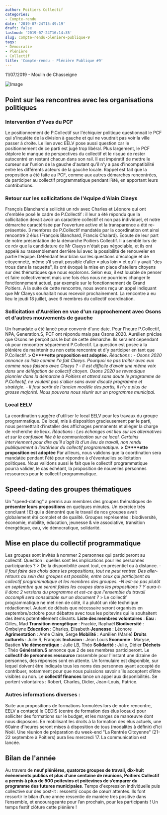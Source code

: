 ```yaml
---
author: Poitiers Collectif
categories:
- Compte-rendu
date: '2019-07-24T15:49:19'
draft: false
lastmod: '2019-07-24T16:14:35'
slug: compte-rendu-pleniere-publique-9
tags:
- Démocratie
- Plénière
- Collectif
title: 'Compte-rendu - Plénière Publique #9'
---
```


11/07/2019 - Moulin de Chasseigne

![Image](/images/2025/compte-rendu-pleniere-publique-9/66376129_328892248048130_7350497705723953152_o.jpg) 

## **Point sur les rencontres avec les organisations politiques**

### Intervention d'Yves du PCF

Le positionnement de P.Collectif sur l'échiquier politique questionnait le PCF qui s'inquiète de la division à gauche et qui ne voudrait pas voir la ville passer à droite. Le lien avec EELV pose aussi question car le positionnement de ce parti est jugé trop libéral. Plus largement, le PCF déplore le manque de perspectives du collectif et le risque de rester autocentré en restant chacun dans son rail. Il est impératif de mettre le curseur sur l'union de la gauche d'autant qu'il n'y a pas d'incompatibilité entre les différents acteurs de la gauche locale. Rappel est fait que la proposition a été faite au PCF, comme aux autres démarches rencontrées, de participer au collectif programmatique pendant l’été, en apportant leurs contributions. 

### Retour sur les sollicitations de l'équipe d'Alain Claeys

François Blanchard a sollicité un rdv avec Charles et Léonore qui ont d'emblée posé le cadre de P.Collectif : il leur a été répondu que la sollicitation devait avoir un caractère collectif et non pas individuel, et notre démarche caractérisée par l'ouverture active et la transparence a été re-présentée. 3 membres de P.Collectif mandatés par la coordination ont ainsi rencontré 2 élus (François Blanchard, Francis Chalard). Écoute de leur part de notre présentation de la démarche Poitiers Collectif. Il a semblé lors de ce rdv que la candidature de Mr Claeys n'était pas négociable, et ils ont appelé au rassemblement derrière lui avec la possibilité de renouveler en partie l'équipe. Défendant leur bilan sur les questions d'écologie et de citoyenneté, même s’il serait possible d’aller « plus loin » et qu'il y avait "des trous dans la raquette", ils ont évoqué la mise en place d'ateliers citoyens sur des thématiques que nous explorons. Selon eux, il est louable de penser et faire collectivement mais une fois élus nous ne pourrions changer le fonctionnement actuel, par exemple sur le fonctionnement de Grand Poitiers. À la suite de cette rencontre, nous avons reçu un appel indiquant que Mr Claeys souhaitait nous recevoir prochainement. La rencontre a eu lieu le jeudi 18 juillet, avec 6 membres du collectif coordination.  

### Sollicitation d'Aurélien en vue d'un rapprochement avec Osons et d'autres mouvements de gauche

Un framadate a été lancé pour convenir d'une date. Pour l'heure P.Collectif, NPA, Generation.S, PCF ont répondu mais pas Osons 2020. Aurélien précise que Osons ne perçoit pas le but de cette démarche. Ils seraient cependant ok pour rencontrer séparément P.Collectif. La question est posée à la plénière de maintenir ou non cette rencontre et d'y participer en tant que P.Collectif. **> C****ette proposition est adoptée.** _Réactions :_ _\- Osons 2020 annonce sa liste comme l'a fait Claeys. Pourquoi ne pas traiter avec eux comme nous faisons avec Claeys ?_ _\- Il est difficile d'avoir une même voix dans une délégation de collectif citoyen. Osons 2020 se revendique pionnier dans la démarche à Poitiers et attend sans doute le programme de P.Collectif, ne voulant pas s'allier sans avoir discuté programme et stratégie._ _\- Il faut sortir de l'ancien modèle des partis, il n'y a plus de grosse majorité. Nous pouvons nous réunir sur un programme municipal._  

### Local EELV

La coordination suggère d'utiliser le local EELV pour les travaux du groupe programmatique. Ce local, mis à disposition gracieusement par le parti, nous permettrait d’installer des affichages permanents et alléger la charge de recherche de lieux. _Réactions : Les échanges ont lieu sur les alternatives et sur la confusion liée à la communication sur ce local. Certains interviennent pour dire qu’il s’agit là d’un lieu de travail, non rendu publiquement à l’extérieur du collectif programmatique._ **> C****ette proposition est adoptée**   Par ailleurs, nous validons que la coordination sera mandatée pendant l'été pour répondre à d'éventuelles sollicitation politiques. Nous validons aussi le fait que le collectif programmatique pourra valider, le cas échéant, la proposition de nouvelles personnes ressources pour le collectif programmatique.  

## **Speed-dating des groupes thématiques**

Un "speed-dating" a permis aux membres des groupes thématiques de **présenter leurs propositions** en quelques minutes. Un exercice très concluant ! Et qui a démontré que le travail de nos groupes avait globalement été complet et de qualité. Groupes représentés : biodiversité, économie, mobilité, éducation, jeunesse & vie associative, transition énergétique, eau, vie démocratique, solidarité.  

## **Mise en place du collectif programmatique**

Les groupes sont invités à nommer 2 personnes qui participeront au collectif. Question : quelles sont les implications pour les personnes participantes ? > De la disponibilité avant tout, en présentiel ou à distance. _-Il faut faire des choix dans les propositions, tout ne peut rentrer. Des aller-retours au sein des groupes est possible, entre ceux qui participent au collectif programmatique et les membres des groupes._ _-N'est-ce pas plutôt en septembre que seront faites les coupes dans les propositions ? Y aura-t-il donc 2 versions du programme et est-ce que l'ensemble du travail accompli sera consultable sur un document ?_ > Le collectif programmatique ne met rien de côté, il a plutôt un rôle technique rédactionnel. Autant de débats que nécessaire seront organisés en septembre/octobre pour débattre avec tous les poitevins qui le souhaitent des items potentiellement clivants.   **Liste des membres volontaires** : **Eau** : Gilles, Mad **Transition énergétique** : Frackie, Raphaël **Biodiversité** : Ombelyne **Education** : Charles, Elisabeth **Jeunesse** : Léonore **Agrimentation** : Anne Claire, Serge **Mobilité** : Aurélien (Marie) **Droits culturels** : Julie R, François **Inclusion** : Jean Louis **Economie** : Maryse, Bastien **Vie démocratique** : Julie LB, Théo **Solidarité** : Julie, Didier **Déchets** : Théo **Génération.S** annonce que 2 de ses membres participeront. Le **collectif de personnes ressource** rassemble pour l'instant une dizaine de personnes, des réponses sont en attente. Un formulaire est disponible, sur lequel doivent être indiqués tous les noms des personnes ayant accepté de contribuer, notamment pour que nous puissions savoir s’ils acceptent d’être visibles ou non. Le **collectif finances** lance un appel aux disponibilités. Se portent volontaires : Robert, Charles, Didier, Jean-Louis, Patrice.  

### **Autres informations diverses :**

Suite aux propositions de formations formulées lors de notre rencontre, EELV a contacté le CEDIS (centre de formation des élus locaux) pour solliciter des formations sur le budget, et les marges de manœuvre dont nous disposons. En mobilisant les droits à la formation des élus actuels, une 60aine d'heures seront mises à disposition de tous (modalités à définir) d'ici Noël. Une réunion de préparation du week-end "La Rentrée Citoyenne" (21-22 septembre à Poitiers) aura lieu mercredi 17. La communication est lancée.  

## **Bilan de l'année**

Au travers de **neuf plénières, quatorze groupes de travail, dix-huit évènements publics et plus d’une centaine de réunions, Poitiers Collectif a permis à plus de 500 poitevins et poitevines de s’emparer du programme des futures municipales**. Temps d'expression individuelle puis collective sur des post-it : ressenti/ coups de cœur/ attentes. Ils font ressortir le bilan d’une année ressentie de manière très positive dans l’ensemble, et encourageante pour l’an prochain, pour les participants !   Un temps festif clôture cette plénière !

